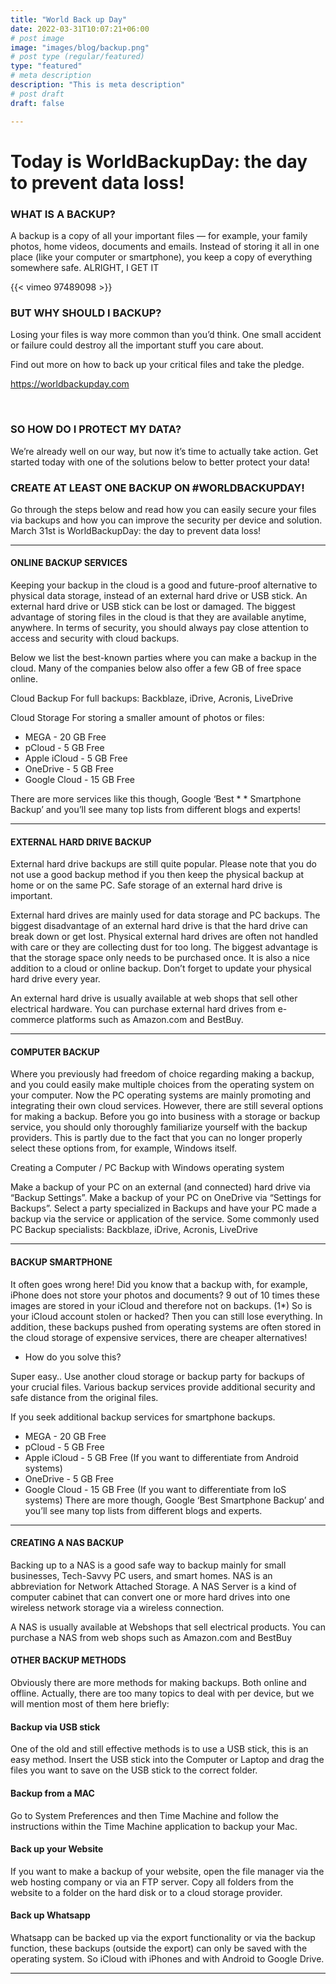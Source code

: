 ```yaml
---
title: "World Back up Day"
date: 2022-03-31T10:07:21+06:00
# post image
image: "images/blog/backup.png"
# post type (regular/featured)
type: "featured"
# meta description
description: "This is meta description"
# post draft
draft: false

---
```



# Today is WorldBackupDay: the day to prevent data loss!

### WHAT IS A BACKUP?
A backup is a copy of all your important files — for example, your family photos, home videos, documents and emails. Instead of storing it all in one place (like your computer or smartphone), you keep a copy of everything somewhere safe.
ALRIGHT, I GET IT

{{< vimeo 97489098 >}} 

### BUT WHY SHOULD I BACKUP?
Losing your files is way more common than you’d think.
One small accident or failure could destroy all the important stuff you care about.

Find out more on how to back up your critical files and take the pledge. 

https://worldbackupday.com 


<br>

### SO HOW DO I PROTECT MY DATA? 
We’re already well on our way, but now it’s time to actually take action. Get started today with one of the solutions below to better protect your data!

### CREATE AT LEAST ONE BACKUP ON #WORLDBACKUPDAY!
Go through the steps below and read how you can easily secure your files via backups and how you can improve the security per device and solution. March 31st is WorldBackupDay: the day to prevent data loss!

<hr>

#### ONLINE BACKUP SERVICES
Keeping your backup in the cloud is a good and future-proof alternative to physical data storage, instead of an external hard drive or USB stick. An external hard drive or USB stick can be lost or damaged. The biggest advantage of storing files in the cloud is that they are available anytime, anywhere. In terms of security, you should always pay close attention to access and security with cloud backups.

Below we list the best-known parties where you can make a backup in the cloud. Many of the companies below also offer a few GB of free space online.

Cloud Backup
For full backups: Backblaze, iDrive, Acronis, LiveDrive

Cloud Storage For storing a smaller amount of photos or files:

* MEGA - 20 GB Free
* pCloud - 5 GB Free
* Apple iCloud - 5 GB Free
* OneDrive - 5 GB Free
* Google Cloud - 15 GB Free

There are more services like this though, Google ‘Best * * Smartphone Backup’ and you’ll see many top lists from different blogs and experts!

<hr>

#### EXTERNAL HARD DRIVE BACKUP
External hard drive backups are still quite popular. Please note that you do not use a good backup method if you then keep the physical backup at home or on the same PC. Safe storage of an external hard drive is important.

External hard drives are mainly used for data storage and PC backups. The biggest disadvantage of an external hard drive is that the hard drive can break down or get lost. Physical external hard drives are often not handled with care or they are collecting dust for too long. The biggest advantage is that the storage space only needs to be purchased once. It is also a nice addition to a cloud or online backup. Don’t forget to update your physical hard drive every year.

An external hard drive is usually available at web shops that sell other electrical hardware. You can purchase external hard drives from e-commerce platforms such as Amazon.com and BestBuy.

<hr>

#### COMPUTER BACKUP
Where you previously had freedom of choice regarding making a backup, and you could easily make multiple choices from the operating system on your computer. Now the PC operating systems are mainly promoting and integrating their own cloud services. However, there are still several options for making a backup. Before you go into business with a storage or backup service, you should only thoroughly familiarize yourself with the backup providers. This is partly due to the fact that you can no longer properly select these options from, for example, Windows itself.

Creating a Computer / PC Backup with Windows operating system

Make a backup of your PC on an external (and connected) hard drive via “Backup Settings”.
Make a backup of your PC on OneDrive via “Settings for Backups”.
Select a party specialized in Backups and have your PC made a backup via the service or application of the service.
Some commonly used PC Backup specialists: Backblaze, iDrive, Acronis, LiveDrive

<hr>

#### BACKUP SMARTPHONE
It often goes wrong here! Did you know that a backup with, for example, iPhone does not store your photos and documents? 9 out of 10 times these images are stored in your iCloud and therefore not on backups. (1*) So is your iCloud account stolen or hacked? Then you can still lose everything. In addition, these backups pushed from operating systems are often stored in the cloud storage of expensive services, there are cheaper alternatives!

* How ​​do you solve this?

Super easy.. Use another cloud storage or backup party for backups of your crucial files. Various backup services provide additional security and safe distance from the original files.

If you seek additional backup services for smartphone backups.

* MEGA - 20 GB Free
* pCloud - 5 GB Free
* Apple iCloud - 5 GB Free (If you want to differentiate from Android systems)
* OneDrive - 5 GB Free
* Google Cloud - 15 GB Free (If you want to differentiate from IoS systems)
There are more though, Google ‘Best Smartphone Backup’ and you’ll see many top lists from different blogs and experts.

<hr>

#### CREATING A NAS BACKUP
Backing up to a NAS is a good safe way to backup mainly for small businesses, Tech-Savvy PC users, and smart homes. NAS is an abbreviation for Network Attached Storage. A NAS Server is a kind of computer cabinet that can convert one or more hard drives into one wireless network storage via a wireless connection.

A NAS is usually available at Webshops that sell electrical products. You can purchase a NAS from web shops such as Amazon.com and BestBuy

#### OTHER BACKUP METHODS
Obviously there are more methods for making backups. Both online and offline. Actually, there are too many topics to deal with per device, but we will mention most of them here briefly:

#### Backup via USB stick
One of the old and still effective methods is to use a USB stick, this is an easy method. Insert the USB stick into the Computer or Laptop and drag the files you want to save on the USB stick to the correct folder.

#### Backup from a MAC
Go to System Preferences and then Time Machine and follow the instructions within the Time Machine application to backup your Mac.

#### Back up your Website
If you want to make a backup of your website, open the file manager via the web hosting company or via an FTP server. Copy all folders from the website to a folder on the hard disk or to a cloud storage provider.

#### Back up Whatsapp
Whatsapp can be backed up via the export functionality or via the backup function, these backups (outside the export) can only be saved with the operating system. So iCloud with iPhones and with Android to Google Drive.

<hr>

